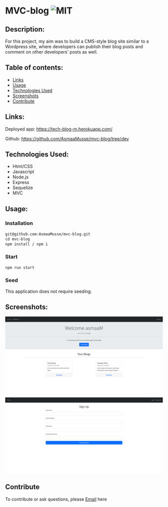 # MVC-blog ![MIT](https://img.shields.io/static/v1?label=MIT&message=License&color=orange)

## Description:

For this project, my aim was to build a CMS-style blog site similar to a Wordpress site, where developers can publish their blog posts and comment on other developers’ posts as well.

## Table of contents:
- [Links](#links)
- [Usage](#usage)
- [Technologies Used](#technologies-used)
- [Screenshots](#screenshots)
- [Contribute](#contribute)

## Links:

Deployed app: https://tech-blog-m.herokuapp.com/

Github: https://github.com/AsmaaMusse/mvc-blog/tree/dev

## Technologies Used:

- Html/CSS
- Javascript
- Node.js
- Express
- Sequelize
- MVC

## Usage:

### Installation

```
git@github.com:AsmaaMusse/mvc-blog.git
cd mvc-blog
npm install / npm i
```

### Start

```
npm run start
```

### Seed

This application does not require seeding.

## Screenshots:

![application](./public/assets/images/tech-blog.jpg)

![signUp form](./public/assets/images/signUp-form.jpg)

## Contribute

To contribute or ask questions, please <a href="https://mail.google.com/mail/u/0/?tf=cm&to=asmaamusse03@gmail.com&cc&bcc&su&body&fs=1">Email</a> here

